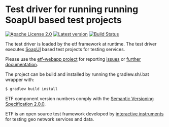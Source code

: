 # Test driver for running running SoapUI based test projects

[![Apache License 2.0](https://img.shields.io/badge/license-Apache%202.0-blue.svg)](http://www.apache.org/licenses/LICENSE-2.0.html)
[![Latest version](http://img.shields.io/badge/latest%20version-1.0.5.5-blue.svg)](http://services.interactive-instruments.de/etfdev-af/release/de/interactive_instruments/etf/testdriver/etf-suitd/1.0.5.5/etf-suitd-1.0.5.5.zip)
[![Build Status](https://services.interactive-instruments.de/etfdev-ci/buildStatus/icon?job=etf-suitd)](https://services.interactive-instruments.de/etfdev-ci/job/etf-suitd/)

The test driver is loaded by the etf framework at runtime. The test driver
executes [SoapUI](https://www.soapui.org/) based test projects for testing
services.

Please use the [etf-webapp project](https://github.com/interactive-instruments/etf-webapp) for
reporting [issues](https://github.com/interactive-instruments/etf-webapp/issues) or
[further documentation](https://github.com/interactive-instruments/etf-webapp/wiki).


The project can be build and installed by running the gradlew.sh/.bat wrapper with:
```gradle
$ gradlew build install
```

ETF component version numbers comply with the [Semantic Versioning Specification 2.0.0](http://semver.org/spec/v2.0.0.html).

ETF is an open source test framework developed by [interactive instruments](http://www.interactive-instruments.de/en) for testing geo network services and data.
